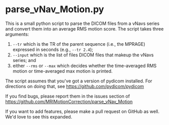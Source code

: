 # parse_vNav_Motion.py

This is a small python script to parse the DICOM files from a vNavs series and convert them into an average RMS motion score. The script takes three arguments:

1. `--tr` which is the TR of the parent sequence (i.e., the MPRAGE) expressed in seconds (e.g., `--tr 2.4`);
2. `--input` which is the list of files DICOM files that makeup the vNavs series; and
3. either `--rms` or `--max` which decides whether the time-averaged RMS motion or time-averaged max motion is printed.

The script assumes that you've got a version of pydicom installed. For directions on doing that, see https://github.com/pydicom/pydicom

If you find bugs, please report them in the issues section of https://github.com/MRIMotionCorrection/parse_vNav_Motion

If you want to add features, please make a pull request on GitHub as well. We'd love to see this expanded.

